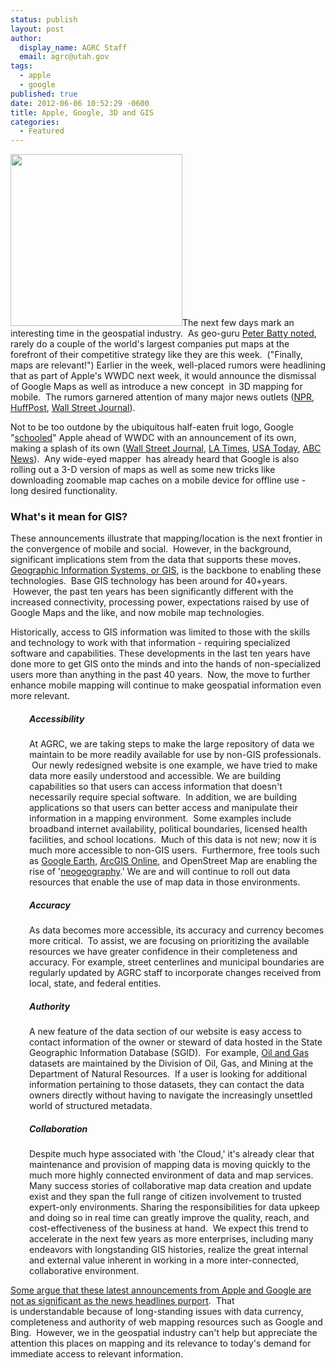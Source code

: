 ```yaml
---
status: publish
layout: post
author:
  display_name: AGRC Staff
  email: agrc@utah.gov
tags:
  - apple
  - google
published: true
date: 2012-06-06 10:52:29 -0600
title: Apple, Google, 3D and GIS
categories:
  - Featured
---
```

<p style="text-align: left;"><a href="{{ "/downloads/googlemapsevent.jpeg" | prepend: site.baseurl }}"><img class="inline-text-left" title="googlemapsevent" src="{{ "/images/googlemapsevent.jpeg" | prepend: site.baseurl }}" alt="" width="275" height="275" /></a>The next few days mark an interesting time in the geospatial industry.  As geo-guru <a href="http://geothought.blogspot.com/2012/06/today-mapping-wars-escalate.html">Peter Batty noted</a>, rarely do a couple of the world's largest companies put maps at the forefront of their competitive strategy like they are this week.  ("Finally, maps are relevant!") Earlier in the week, well-placed rumors were headlining that as part of Apple's WWDC next week, it would announce the dismissal of Google Maps as well as introduce a new concept  in 3D mapping for mobile.  The rumors garnered attention of many major news outlets (<a href="http://www.npr.org/blogs/alltechconsidered/2012/06/05/154388340/apple-to-google-maps-we-have-our-own-app-for-that">NPR</a>, <a href="http://www.huffingtonpost.com/2012/06/05/apple-google-maps_n_1571099.html">HuffPost</a>, <a href="http://online.wsj.com/article_email/SB10001424052702304543904577398502695522974-lMyQjAxMTAyMDAwNDEwNDQyWj.html">Wall Street Journal</a>).</p>
<p style="text-align: left;">Not to be too outdone by the ubiquitous half-eaten fruit logo, Google "<a href="http://bits.blogs.nytimes.com/2012/06/06/google-schools-apple-on-maps/">schooled</a>" Apple ahead of WWDC with an announcement of its own, making a splash of its own (<a href="http://online.wsj.com/article/SB10001424052702303296604577450721857169422.html">Wall Street Journal</a>, <a href="http://www.latimes.com/business/technology/la-fi-tn-google-debuts-digital-map-features-before-apple-rolls-out-own-app-20120606,0,5675050.story">LA Times</a>, <a href="http://www.usatoday.com/tech/news/story/2012-06-06/Google-maps-improvements/55421918/1">USA Today</a>, <a href="http://abcnews.go.com/blogs/technology/2012/06/google-offline-maps-street-view-trekker-and-improved-3-d-maps-announced/">ABC News</a>).  Any wide-eyed mapper  has already heard that Google is also rolling out a 3-D version of maps as well as some new tricks like downloading zoomable map caches on a mobile device for offline use - long desired functionality.</p>
<h3><strong>What's it mean for GIS?</strong></h3>
<p>These announcements illustrate that mapping/location is the next frontier in the convergence of mobile and social.  However, in the background, significant implications stem from the data that supports these moves. <a href="http://en.wikipedia.org/wiki/Geographic_information_system">Geographic Information Systems, or GIS</a>, is the backbone to enabling these technologies.  Base GIS technology has been around for 40+years.  However, the past ten years has been significantly different with the increased connectivity, processing power, expectations raised by use of Google Maps and the like, and now mobile map technologies.</p>
<p>Historically, access to GIS information was limited to those with the skills and technology to work with that information - requiring specialized software and capabilities. These developments in the last ten years have done more to get GIS onto the minds and into the hands of non-specialized users more than anything in the past 40 years.  Now, the move to further enhance mobile mapping will continue to make geospatial information even more relevant.</p>
<h5 style="padding-left: 30px;">Accessibility</h5>
<p style="padding-left: 30px;">At AGRC, we are taking steps to make the large repository of data we maintain to be more readily available for use by non-GIS professionals.  Our newly redesigned website is one example, we have tried to make data more easily understood and accessible. We are building capabilities so that users can access information that doesn't necessarily require special software.  In addition, we are building applications so that users can better access and manipulate their information in a mapping environment.  Some examples include broadband internet availability, political boundaries, licensed health facilities, and school locations.  Much of this data is not new; now it is much more accessible to non-GIS users.  Furthermore, free tools such as <a href="http://www.google.com/earth/index.html">Google Earth</a>, <a href="http://www.arcgis.com/home/">ArcGIS Online</a>, and OpenStreet Map are enabling the rise of '<a href="http://en.wikipedia.org/wiki/Neogeography">neogeography</a>.' We are and will continue to roll out data resources that enable the use of map data in those environments.</p>
<h5 style="padding-left: 30px;">Accuracy</h5>
<p style="padding-left: 30px;">As data becomes more accessible, its accuracy and currency becomes more critical.  To assist, we are focusing on prioritizing the available resources we have greater confidence in their completeness and accuracy. For example, street centerlines and municipal boundaries are regularly updated by AGRC staff to incorporate changes received from local, state, and federal entities.</p>
<h5 style="padding-left: 30px;">Authority</h5>
<p style="text-align: left; padding-left: 30px;">A new feature of the data section of our website is easy access to contact information of the owner or steward of data hosted in the State Geographic Information Database (SGID).  For example, <a href="{{ "/data/energy/oil-gas/" | prepend: site.baseurl }}">Oil and Gas</a> datasets are maintained by the Division of Oil, Gas, and Mining at the Department of Natural Resources.  If a user is looking for additional information pertaining to those datasets, they can contact the data owners directly without having to navigate the increasingly unsettled world of structured metadata.</p>
<h5 style="text-align: left; padding-left: 30px;"><strong>Collaboration</strong></h5>
<p style="text-align: left; padding-left: 30px;">Despite much hype associated with 'the Cloud,' it's already clear that maintenance and provision of mapping data is moving quickly to the much more highly connected environment of data and map services. Many success stories of collaborative map data creation and update exist and they span the full range of citizen involvement to trusted expert-only environments. Sharing the responsibilities for data upkeep and doing so in real time can greatly improve the quality, reach, and cost-effectiveness of the business at hand.  We expect this trend to accelerate in the next few years as more enterprises, including many endeavors with longstanding GIS histories, realize the great internal and external value inherent in working in a more inter-connected, collaborative environment.</p>
<p style="text-align: left;"><a href="http://apb.directionsmag.com/entry/what-does-and-does-not-excite-me-about-the-upcoming-google-and-apple-a/257505#.T88lS6ioJ1U.twitter">Some argue that these latest announcements from Apple and Google are not as significant as the news headlines purport</a>.  That is understandable because of long-standing issues with data currency, completeness and authority of web mapping resources such as Google and Bing.  However, we in the geospatial industry can't help but appreciate the attention this places on mapping and its relevance to today's demand for immediate access to relevant information.</p>
